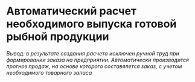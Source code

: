 # Автоматический расчет необходимого выпуска готовой рыбной продукции

*Вывод: в результате создания расчета исключен ручной труд при формировании заказа на предприятии. Автоматически производится прогноз продаж, на основе которого составялется заказ, с учетом необходимого товарного запаса*
